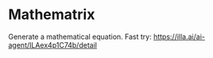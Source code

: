 # Mathematrix
Generate a mathematical equation.
Fast try: https://illa.ai/ai-agent/ILAex4p1C74b/detail
